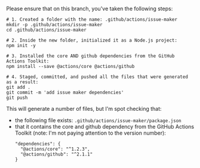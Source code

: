 Please ensure that on this branch, you've taken the following steps:

```shell
# 1. Created a folder with the name: .github/actions/issue-maker
mkdir -p .github/actions/issue-maker
cd .github/actions/issue-maker

# 2. Inside the new folder, initialized it as a Node.js project:
npm init -y

# 3. Installed the core AND github dependencies from the GitHub Actions Toolkit:
npm install --save @actions/core @actions/github

# 4. Staged, committed, and pushed all the files that were generated as a result:
git add .
git commit -m 'add issue maker dependencies'
git push
```

This will generate a number of files, but I'm spot checking that:
- the following file exists: `.github/actions/issue-maker/package.json`
- that it contains the core and github dependency from the GitHub Actions Toolkit  (note: I'm not paying attention to the version number):
    ```
    "dependencies": {
      "@actions/core": "^1.2.3",
      "@actions/github": "^2.1.1"
    }
    ```